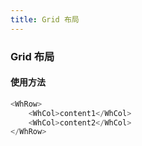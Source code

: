 ```yaml
---
title: Grid 布局
---
```


### Grid 布局

#### 使用方法

<grid-demo></grid-demo>

```js
<WhRow>
    <WhCol>content1</WhCol>
    <WhCol>content2</WhCol>
</WhRow>
```
